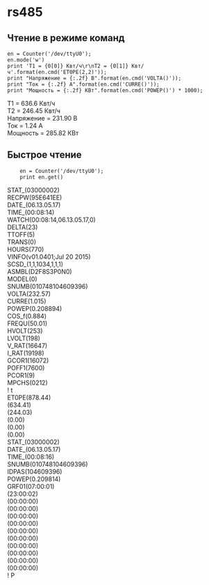 # rs485


Чтение в режиме команд
----------------------

    en = Counter('/dev/ttyU0');
    en.mode('w')
    print 'T1 = {0[0]} Квт/ч\r\nT2 = {0[1]} Квт/ч'.format(en.cmd('ET0PE(2,2)'));
    print "Напряжение = {:.2f} В".format(en.cmd('VOLTA()'));
    print "Ток = {:.2f} A".format(en.cmd('CURRE()'));
    print "Мощность = {:.2f} КВт".format(en.cmd('POWEP()') * 1000);

T1 = 636.6 Квт/ч<br>
T2 = 246.45 Квт/ч<br>
Напряжение = 231.90 В<br>
Ток = 1.24 A<br>
Мощность = 285.82 КВт<br>


Быстрое чтение
--------

        en = Counter('/dev/ttyU0');
        print en.get()

STAT_(03000002)<br>
RECPW(95E641EE)<br>
DATE_(06.13.05.17)<br>
TIME_(00:08:14)<br>
WATCH(00:08:14,06.13.05.17,0)<br>
DELTA(23)<br>
TTOFF(5)<br>
TRANS(0)<br>
HOURS(770)<br>
VINFO(v01.0401;Jul 20 2015)<br>
SCSD_(1,1,1034,1,1,1)<br>
ASMBL(D2F8S3P0N0)<br>
MODEL(0)<br>
SNUMB(010748104609396)<br>
VOLTA(232.57)<br>
CURRE(1.015)<br>
POWEP(0.208894)<br>
COS_f(0.884)<br>
FREQU(50.01)<br>
HVOLT(253)<br>
LVOLT(198)<br>
V_RAT(16647)<br>
I_RAT(19198)<br>
GCOR1(16072)<br>
POFF1(7600)<br>
PCOR1(9)<br>
MPCHS(0212)<br>
!
t<br>ET0PE(878.44)<br>
(634.41)<br>
(244.03)<br>
(0.00)<br>
(0.00)<br>
(0.00)<br>
STAT_(03000002)<br>
DATE_(06.13.05.17)<br>
TIME_(00:08:16)<br>
SNUMB(010748104609396)<br>
IDPAS(104609396)<br>
POWEP(0.209814)<br>
GRF01(07:00:01)<br>
(23:00:02)<br>
(00:00:00)<br>
(00:00:00)<br>
(00:00:00)<br>
(00:00:00)<br>
(00:00:00)<br>
(00:00:00)<br>
(00:00:00)<br>
(00:00:00)<br>
(00:00:00)<br>
(00:00:00)<br>
!
P
